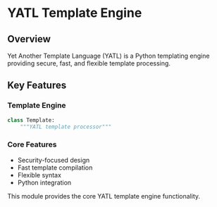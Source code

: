 # YATL Template Engine

## Overview
Yet Another Template Language (YATL) is a Python templating engine providing secure, fast, and flexible template processing.

## Key Features

### Template Engine
```python
class Template:
    """YATL template processor"""
```

### Core Features
- Security-focused design
- Fast template compilation
- Flexible syntax
- Python integration

This module provides the core YATL template engine functionality.
